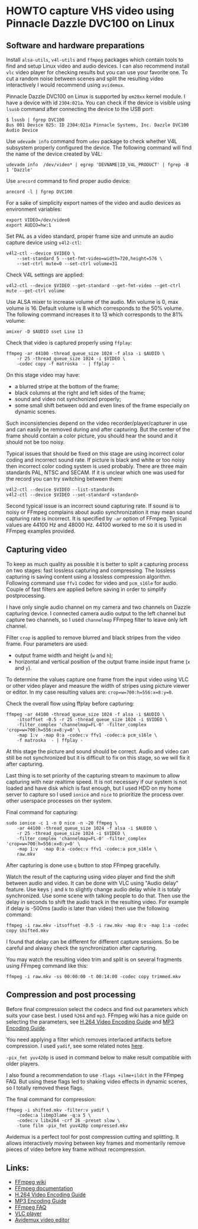 # HOWTO capture VHS video using Pinnacle Dazzle DVC100 on Linux

## Software and hardware preparations

Install `alsa-utils`, `v4l-utils` and `ffmpeg` packages which contain tools to
find and setup Linux video and audio devices. I can also recommend install
`vlc` video player for checking results but you can use your favorite one. To
cut a random noise between scenes and split the resulting video interactively I
would recommend using `avidemux`.

Pinnacle Dazzle DVC100 on Linux is supported by `em28xx` kernel module. I have
a device with id `2304:021a`. You can check if the device is visible using
`lsusb` command after connecting the device to the USB port:
```
$ lsusb | fgrep DVC100
Bus 001 Device 025: ID 2304:021a Pinnacle Systems, Inc. Dazzle DVC100 Audio Device
```

Use `udevadm info` command from `udev` package to check whether V4L subsystem
properly configured the device. The following command will find the name of the
device created by V4L:
```
udevadm info  /dev/video* | egrep 'DEVNAME|ID_V4L_PRODUCT' | fgrep -B 1 'Dazzle'
```

Use `arecord` command to find proper audio device:
```
arecord -l | fgrep DVC100
```

For a sake of simplicity export names of the video and audio devices as
environment variables:
```
export VIDEO=/dev/video0
export AUDIO=hw:1
```

Set PAL as a video standard, proper frame size and unmute an audio capture
device using `v4l2-ctl`:
```
v4l2-ctl --device $VIDEO \
	--set-standard 5 --set-fmt-video=width=720,height=576 \
	--set-ctrl mute=0 --set-ctrl volume=31
```

Check V4L settings are applied:
```
v4l2-ctl --device $VIDEO --get-standard --get-fmt-video --get-ctrl mute --get-ctrl volume
```

Use ALSA mixer to increase volume of the audio. Min volume is 0, max volume is
16. Default volume is 8 which corresponds to the 50% volume. The following
command increases it to 13 which corresponds to the 81% volume:
```
amixer -D $AUDIO sset Line 13
```

Check that video is captured properly using `ffplay`:
```
ffmpeg -ar 44100 -thread_queue_size 1024 -f alsa -i $AUDIO \
	-r 25 -thread_queue_size 1024 -i $VIDEO \
	-codec copy -f matroska  - | ffplay -
```

On this stage video may have:
- a blurred stripe at the bottom of the frame;
- black columns at the right and left sides of the frame;
- sound and video not synchonized properly;
- some small shift between odd and even lines of the frame especially on
  dynamic scenes.

Such inconsistencies depend on the video recorder/player/capturer in use and
can easily be removed during and after capturing. But the center of the
frame should contain a color picture, you should hear the sound and it should
not be too noisy.

Typical issues that should be fixed on this stage are using incorrect color
coding and incorrect sound rate. If picture is black and white or too noisy
then incorrect color coding system is used probably. There are three main
standards PAL, NTSC and SECAM. If it is unclear which one was used for the
record you can try switching between them:

```
v4l2-ctl --device $VIDEO --list-standards
v4l2-ctl --device $VIDEO --set-standard <standard>
```

Second typical issue is an incorrect sound capturing rate. If sound is to noisy
or FFmpeg complains about audio synchronization it may mean sound capturing
rate is incorrect. It is specified by `-ar` option of FFmpeg.  Typical values
are 44100 Hz and 48000 Hz. 44100 worked to me so it is used in FFmpeg
examples provided.

## Capturing video

To keep as much quality as possible it is better to split a capturing process
on two stages: fast lossless capturing and compressing.  The lossless capturing
is saving content using a lossless compression algorithm. Following command use
`ffv1` codec for video and `pcm_s16le` for audio. Couple of fast filters are
applied before saving in order to simplify postprocessing.

I have only single audio channel on my camera and two channels on Dazzle
capturing device. I connected camera audio output to the left channel but
capture two channels, so I used `channelmap` FFmpeg filter to leave only left
channel.

Filter `crop` is applied to remove blurred and black stripes from the video
frame. Four parameters are used:
- output frame width and height (`w` and `h`);
- horizontal and vertical position of the output frame inside input frame (`x`
  and `y`).

To determine the values capture one frame from the input video using VLC or
other video player and measure the width of stripes using picture viewer or
editor. In my case resulting values are: `crop=w=700:h=556:x=8:y=0`.

Check the overall flow using ffplay before capturing:
```
ffmpeg -ar 44100 -thread_queue_size 1024 -f alsa -i $AUDIO \
	-itsoffset -0.5 -r 25 -thread_queue_size 1024 -i $VIDEO \
	-filter_complex 'channelmap=FL-0' -filter_complex 'crop=w=700:h=556:x=8:y=0' \
	-map 1:v  -map 0:a -codec:v ffv1 -codec:a pcm_s16le \
	-f matroska  - | ffplay -
```

At this stage the picture and sound should be correct. Audio and video can
still be not synchronized but it is difficult to fix on this stage, so we will
fix it after capturing.

Last thing is to set priority of the capturing stream to maximum to allow
capturing with near realtime speed. It is not necessary if our system is not
loaded and have disk which is fast enough, but I used HDD on my home server to
capture so I used `ionice` and `nice` to prioritize the process over other
userspace processes on ther system.

Final command for capturing:
```
sudo ionice -c 1 -n 0 nice -n -20 ffmpeg \
	-ar 44100 -thread_queue_size 1024 -f alsa -i $AUDIO \
	-r 25 -thread_queue_size 1024 -i $VIDEO \
	-filter_complex 'channelmap=FL-0' -filter_complex 'crop=w=700:h=556:x=8:y=0' \
	-map 1:v  -map 0:a -codec:v ffv1 -codec:a pcm_s16le \
	raw.mkv
```

After capturing is done use `q` button to stop FFmpeg gracefully.

Watch the result of the capturing using video player and find the shift between
audio and video. It can be done with VLC using "Audio delay" feature. Use keys
`j` and `k` to slightly change audio delay while it is totaly synchronized. Use
some scene with talking people to do that. Then use the delay in seconds to
shift the audio track in the resulting video. For example if delay is -500ms
(audio is later than video) then use the following command:
```
ffmpeg -i raw.mkv -itsoffset -0.5 -i raw.mkv -map 0:v -map 1:a -codec copy shifted.mkv
```

I found that delay can be different for different capture sessions. So be
careful and alwasy check the synchronization after capturing.

You may watch the resulting video trim and split is on several fragments using
FFmpeg command like this:
```
ffmpeg -i raw.mkv -ss 00:00:00 -t 00:14:00 -codec copy trimmed.mkv
```

## Compression and post processing

Before final compression select the codecs and find out parameters which suits
your case best. I used `h264` and `mp3`. FFmpeg wiki has a nice guide on
selecting the parameters, see [H.264 Video Encoding
Guide](https://trac.ffmpeg.org/wiki/Encode/H.264) and [MP3 Encoding
Guide](https://trac.ffmpeg.org/wiki/Encode/MP3).

You need applying a filter which removes interlaced artifacts before
compression. I used `yadif`, see some related notes
[here](https://github.com/kfrn/ffmpeg-things/blob/master/deinterlacing.md).

`-pix_fmt yuv420p` is used in command below to make result compatible with
older players.

I also found a recommendation to use `-flags +ilme+ildct` in the FFmpeg FAQ.
But using these flags led to shaking video effects in dynamic scenes, so I
totally removed these flags.

The final command for compression:
```
ffmpeg -i shifted.mkv -filter:v yadif \
    -codec:a libmp3lame -q:a 5 \
    -codec:v libx264 -crf 26 -preset slow \
    -tune film -pix_fmt yuv420p compressed.mkv
```

Avidemux is a perfect tool for post compression cutting and splitting. It
allows interactively moving between key frames and momentarily remove pieces of
video before key frame without recompression.

## Links:
- [FFmpeg wiki](https://trac.ffmpeg.org/)
- [FFmpeg documentation](https://ffmpeg.org/ffmpeg.html)
- [H.264 Video Encoding Guide](https://trac.ffmpeg.org/wiki/Encode/H.264)
- [MP3 Encoding Guide](https://trac.ffmpeg.org/wiki/Encode/MP3)
- [FFmpeg FAQ](https://ffmpeg.org/faq.html)
- [VLC player](https://www.videolan.org/vlc/)
- [Avidemux video editor](http://avidemux.sourceforge.net/)
